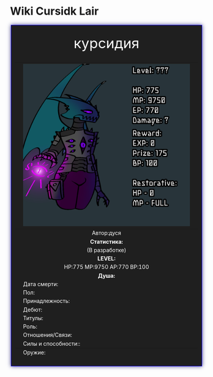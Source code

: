 <head>   
    <title>Cursidk Lair</title>

 <body background="i (19).png"></body>
    
<html>

  <title>Вики по лору игры</title>

<body>
  <h1>Wiki Cursidk Lair</h1>


  
 <div style="margin: auto; width: 500px;">
<div style="border: 1px solid rgb(17, 0, 255); padding: 10px; background-color: #1f1f1f; box-shadow: 0px 0px 10px #42418f;">
    <table>
  <caption style="text-align: center;color: white;font-size: 37px;">курсидия</caption>
    <thead>
 <tr>
        <th style="color: white;"></th>
        <th style="text-align: center;color: white"><img src="823_20231120143543.png" width="450" height="425"></th>
        <th style="color: white;"></th>
      </tr>
      
 </thead>
    <tbody>
      <tr>
        <td style="color: white;">  </td>
        <td style="text-align: center;background-color: #1f1f1f;color: white;"> Автор:дуся </td>
        
   </tr>
      <tr>
        <td style="color: white;"></td>
        <td style="text-align: center;color: white;"><b>Статистика:</b></td>
        <td style="color: white;"></td>
      </tr>
      <tr>
  <td style="color: white;"></td>
 <td style="text-align: center;color: white;">(В разработке)</td>
 <td style="color: white;"></td>
  </tr>
 <tr>
 <td style="color: white;"></td>
  <td style="text-align: center;color: white;"><b>LEVEL:</b></td>
   <td style="color: white;"></td>
  </tr>
      
 <tr>
 <td style="color: white;"></td>
  <td style="text-align: center;color: white;">HP:775 MP:9750 AP:770 BP:100</td>
 <td style="color: white;"></td>
 </tr>
  </div>
      <tr>
        <td style="color: white;"></td>
        <td style="text-align: center;color: white;"><b>Душа:</b></td>
        <td style="color: white;"></td>
      </tr>
      <tr>
        <td style="color: white;"></td>
        <td style="color: white;">Дата смерти:</td>
        <td style="color: white;"></td>
      </tr>
      <tr>
        <td style="color: white;"></td>
        <td style="color: white;">Пол:</td>
        <td style="color: white;"></td>
      </tr>
      <tr>
        <td style="color: white;"></td>
        <td style="color: white;">Принадлежность:</td>
        <td style="color: white;"></td>
      </tr>
      <tr>
        <td></td>
        <td style="color: white;">Дебют:</td>
        <td style="color: white;"></td>
      </tr>
      <tr>
        <td style="color: white;"></td>
        <td style="color: white;">Титулы:</td>
        <td style="color: white;"></td>
      </tr>
      <tr>
        <td style="color: white;"></td>
        <td style="color: white;">Роль:</td>
        <td style="color: white;"></td>
      </tr>
      <tr>
        <td style="color: white;"></td>
        <td style="color: white;">Отношения/Связи:</td>
        <td style="color: white;"></td>
      </tr>
      <tr>
        <td style="color: white;"></td>
        <td style="color: white;">Силы и способности::</td>
        <td style="color: white;"></td>
      </tr>
    </tbody>
    <tfoot>
      <tr>
        <td style="color: white;"></td>
        <td style="color: white;">Оружие:</td>
        <td style="color: white;"></td>
      </tr>
      </tfoot>
      </table>
      
 </div>
